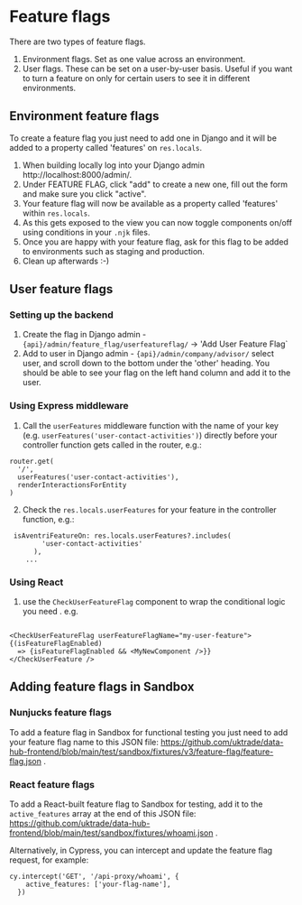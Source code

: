# Feature flags

There are two types of feature flags.

1. Environment flags. Set as one value across an environment.
1. User flags. These can be set on a user-by-user basis. Useful if you want to turn a feature on only for certain users to see it in different environments.

## Environment feature flags

To create a feature flag you just need to add one in Django and it will be added to a property called 'features' on `res.locals`.

1. When building locally log into your Django admin http://localhost:8000/admin/.
2. Under FEATURE FLAG, click "add" to create a new one, fill out the form and make sure you click "active".
3. Your feature flag will now be available as a property called 'features' within `res.locals`.
4. As this gets exposed to the view you can now toggle components on/off using conditions in your `.njk` files.
5. Once you are happy with your feature flag, ask for this flag to be added to environments such as staging and production.
6. Clean up afterwards :-)

## User feature flags

### Setting up the backend

1. Create the flag in Django admin - `{api}/admin/feature_flag/userfeatureflag/` -> 'Add User Feature Flag`
2. Add to user in Django admin - `{api}/admin/company/advisor/` select user, and scroll down to the bottom under the 'other' heading. You should be able to see your flag on the left hand column and add it to the user.

### Using Express middleware

1. Call the `userFeatures` middleware function with the name of your key (e.g. `userFeatures('user-contact-activities')`) directly before your controller function gets called in the router, e.g.:

```
router.get(
  '/',
  userFeatures('user-contact-activities'),
  renderInteractionsForEntity
)
```

2. Check the `res.locals.userFeatures` for your feature in the controller function, e.g.:

```
 isAventriFeatureOn: res.locals.userFeatures?.includes(
        'user-contact-activities'
      ),
    ...
```

### Using React

1. use the `CheckUserFeatureFlag` component to wrap the conditional logic you need . e.g.

```

<CheckUserFeatureFlag userFeatureFlagName="my-user-feature">
{(isFeatureFlagEnabled)
  => {isFeatureFlagEnabled && <MyNewComponent />}}
</CheckUserFeature />

```

## Adding feature flags in Sandbox

### Nunjucks feature flags
To add a feature flag in Sandbox for functional testing you just need to add your feature flag name to this JSON file: https://github.com/uktrade/data-hub-frontend/blob/main/test/sandbox/fixtures/v3/feature-flag/feature-flag.json . 

### React feature flags
To add a React-built feature flag to Sandbox for testing, add it to the `active_features` array at the end of this JSON file: https://github.com/uktrade/data-hub-frontend/blob/main/test/sandbox/fixtures/whoami.json .

Alternatively, in Cypress, you can intercept and update the feature flag request, for example: 

```
cy.intercept('GET', '/api-proxy/whoami', {
    active_features: ['your-flag-name'],
  })
```
